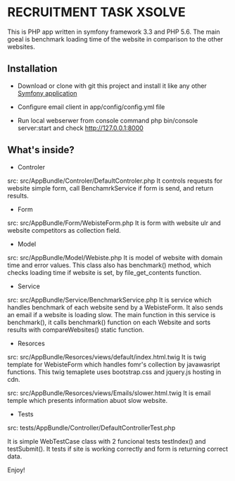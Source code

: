 RECRUITMENT TASK XSOLVE
=======================

This is PHP app written in symfony framework 3.3 and PHP 5.6.
The main goeal is benchmark loading time of the website in comparison to the other websites.

Installation
------------

  * Download or clone with git this project and install it like any other [Symfony application][1]

  * Configure email client in app/config/config.yml file

  * Run local webserwer from console command php bin/console server:start and check http://127.0.0.1:8000


What's inside?
--------------

* Controler

src: src/AppBundle/Controler/DefaultControler.php
It controls requests for website simple form, call BenchamrkService if form is send, and return results.

* Form

src: src/AppBundle/Form/WebisteForm.php
It is form with website ulr and website competitors as collection field.

* Model

src: src/AppBundle/Model/Webiste.php
It is model of website with domain time and error values.
This class also has benchmark() method, which checks loading time if website is set, by file_get_contents function.

* Service

src: src/AppBundle/Service/BenchmarkService.php
It is service which handles benchmark of each website send by a WebisteForm. It also sends an email if a website is loading slow.
The main function in this service is benchmark(), it calls benchmark() function on each Website and sorts results with compareWebsites() static function.

* Resorces

src: src/AppBundle/Resorces/views/default/index.html.twig
It is twig template for WebisteForm which handles fomr's collection by javawasript functions.
This twig temaplete uses bootstrap.css and jquery.js hosting in cdn.

src: src/AppBundle/Resorces/views/Emails/slower.html.twig
It is email temple which presents information abuot slow website.

* Tests

src: tests/AppBundle/Controller/DefaultControllerTest.php

It is simple WebTestCase class with 2 funcional tests testIndex() and testSubmit().
It tests if site is working correctly and form is returning correct data.

Enjoy!

[1]:  https://symfony.com/doc/3.3/setup.html


